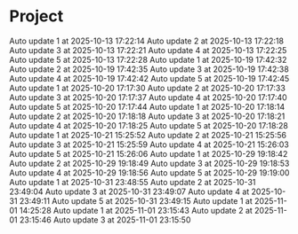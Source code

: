 ﻿# Project
Auto update 1 at 2025-10-13 17:22:14
Auto update 2 at 2025-10-13 17:22:18
Auto update 3 at 2025-10-13 17:22:21
Auto update 4 at 2025-10-13 17:22:25
Auto update 5 at 2025-10-13 17:22:28
Auto update 1 at 2025-10-19 17:42:32
Auto update 2 at 2025-10-19 17:42:35
Auto update 3 at 2025-10-19 17:42:38
Auto update 4 at 2025-10-19 17:42:42
Auto update 5 at 2025-10-19 17:42:45
Auto update 1 at 2025-10-20 17:17:30
Auto update 2 at 2025-10-20 17:17:33
Auto update 3 at 2025-10-20 17:17:37
Auto update 4 at 2025-10-20 17:17:40
Auto update 5 at 2025-10-20 17:17:44
Auto update 1 at 2025-10-20 17:18:14
Auto update 2 at 2025-10-20 17:18:18
Auto update 3 at 2025-10-20 17:18:21
Auto update 4 at 2025-10-20 17:18:25
Auto update 5 at 2025-10-20 17:18:28
Auto update 1 at 2025-10-21 15:25:52
Auto update 2 at 2025-10-21 15:25:56
Auto update 3 at 2025-10-21 15:25:59
Auto update 4 at 2025-10-21 15:26:03
Auto update 5 at 2025-10-21 15:26:06
Auto update 1 at 2025-10-29 19:18:42
Auto update 2 at 2025-10-29 19:18:49
Auto update 3 at 2025-10-29 19:18:53
Auto update 4 at 2025-10-29 19:18:56
Auto update 5 at 2025-10-29 19:19:00
Auto update 1 at 2025-10-31 23:48:55
Auto update 2 at 2025-10-31 23:49:04
Auto update 3 at 2025-10-31 23:49:07
Auto update 4 at 2025-10-31 23:49:11
Auto update 5 at 2025-10-31 23:49:15
Auto update 1 at 2025-11-01 14:25:28
Auto update 1 at 2025-11-01 23:15:43
Auto update 2 at 2025-11-01 23:15:46
Auto update 3 at 2025-11-01 23:15:50
